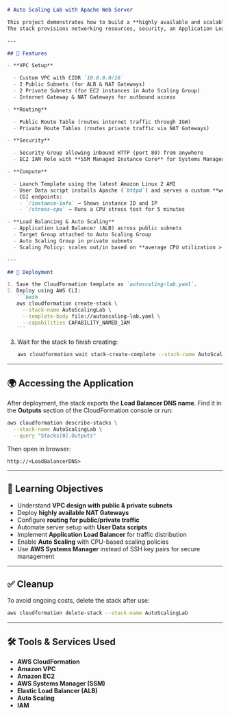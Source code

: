 ````markdown
# Auto Scaling Lab with Apache Web Server

This project demonstrates how to build a **highly available and scalable web infrastructure** on AWS using **CloudFormation**.  
The stack provisions networking resources, security, an Application Load Balancer (ALB), an Auto Scaling Group (ASG), and Apache web servers running a sample web app.

---

## 📌 Features

- **VPC Setup**

  - Custom VPC with CIDR `10.0.0.0/16`
  - 2 Public Subnets (for ALB & NAT Gateways)
  - 2 Private Subnets (for EC2 instances in Auto Scaling Group)
  - Internet Gateway & NAT Gateways for outbound access

- **Routing**

  - Public Route Table (routes internet traffic through IGW)
  - Private Route Tables (routes private traffic via NAT Gateways)

- **Security**

  - Security Group allowing inbound HTTP (port 80) from anywhere
  - EC2 IAM Role with **SSM Managed Instance Core** for Systems Manager access (no key pairs required)

- **Compute**

  - Launch Template using the latest Amazon Linux 2 AMI
  - User Data script installs Apache (`httpd`) and serves a custom **web page with CGI scripts**
  - CGI endpoints:
    - `/instance-info` → Shows instance ID and IP
    - `/stress-cpu` → Runs a CPU stress test for 5 minutes

- **Load Balancing & Auto Scaling**
  - Application Load Balancer (ALB) across public subnets
  - Target Group attached to Auto Scaling Group
  - Auto Scaling Group in private subnets
  - Scaling Policy: scales out/in based on **average CPU utilization > 30%**

---

## 🚀 Deployment

1. Save the CloudFormation template as `autoscaling-lab.yaml`.
2. Deploy using AWS CLI:
   ```bash
   aws cloudformation create-stack \
     --stack-name AutoScalingLab \
     --template-body file://autoscaling-lab.yaml \
     --capabilities CAPABILITY_NAMED_IAM
   ```
````

3. Wait for the stack to finish creating:

   ```bash
   aws cloudformation wait stack-create-complete --stack-name AutoScalingLab
   ```

---

## 🌍 Accessing the Application

After deployment, the stack exports the **Load Balancer DNS name**.
Find it in the **Outputs** section of the CloudFormation console or run:

```bash
aws cloudformation describe-stacks \
  --stack-name AutoScalingLab \
  --query "Stacks[0].Outputs"
```

Then open in browser:

```
http://<LoadBalancerDNS>
```

---

## 📖 Learning Objectives

- Understand **VPC design with public & private subnets**
- Deploy **highly available NAT Gateways**
- Configure **routing for public/private traffic**
- Automate server setup with **User Data scripts**
- Implement **Application Load Balancer** for traffic distribution
- Enable **Auto Scaling** with CPU-based scaling policies
- Use **AWS Systems Manager** instead of SSH key pairs for secure management

---

## ✅ Cleanup

To avoid ongoing costs, delete the stack after use:

```bash
aws cloudformation delete-stack --stack-name AutoScalingLab
```

---

## 🛠 Tools & Services Used

- **AWS CloudFormation**
- **Amazon VPC**
- **Amazon EC2**
- **AWS Systems Manager (SSM)**
- **Elastic Load Balancer (ALB)**
- **Auto Scaling**
- **IAM**

```

```
